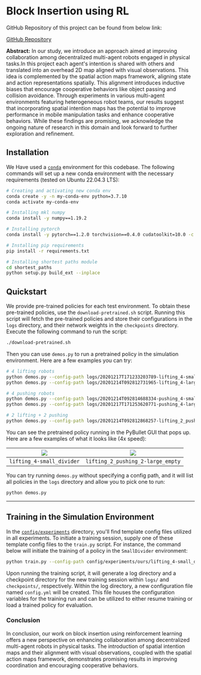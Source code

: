 # Block Insertion using RL

GitHub Repository of this project can be found from below link:

[GitHub Repository](https://github.com/karankumbhar47/Robotic-Simulation)


**Abstract:** In our study, we introduce an approach aimed at improving collaboration among decentralized multi-agent robots engaged in physical tasks.In this project each agent's intention is shared with others and translated into an overhead 2D map aligned with visual observations. This idea is complemented by the spatial action maps framework, aligning state and action representations spatially. This alignment introduces inductive biases that encourage cooperative behaviors like object passing and collision avoidance. Through experiments in various multi-agent environments featuring heterogeneous robot teams, our results suggest that incorporating spatial intention maps has the potential to improve performance in mobile manipulation tasks and enhance cooperative behaviors. While these findings are promising, we acknowledge the ongoing nature of research in this domain and look forward to further exploration and refinement.

## Installation

We Have used a [`conda`](https://docs.conda.io/en/latest/miniconda.html) environment for this codebase. The following commands will set up a new conda environment with the necessary requirements (tested on Ubuntu 22.04.3 LTS):

```bash
# Creating and activating new conda env
conda create -y -n my-conda-env python=3.7.10
conda activate my-conda-env

# Installing mkl numpy
conda install -y numpy==1.19.2

# Installing pytorch
conda install -y pytorch==1.2.0 torchvision==0.4.0 cudatoolkit=10.0 -c pytorch

# Installing pip requirements
pip install -r requirements.txt

# Installing shortest paths module
cd shortest_paths
python setup.py build_ext --inplace
```

## Quickstart

We provide pre-trained policies for each test environment. To obtain these pre-trained policies, use the `download-pretrained.sh` script. Running this script will fetch the pre-trained policies and store their configurations in the `logs` directory, and their network weights in the `checkpoints` directory. Execute the following command to run the script:


```bash
./download-pretrained.sh
```

Then you can use `demos.py` to run a pretrained policy in the simulation environment. Here are a few examples you can try:

```bash
# 4 lifting robots
python demos.py --config-path logs/20201217T171233203789-lifting_4-small_divider-ours/config.yml
python demos.py --config-path logs/20201214T092812731965-lifting_4-large_empty-ours/config.yml

# 4 pushing robots
python demos.py --config-path logs/20201214T092814688334-pushing_4-small_divider-ours/config.yml
python demos.py --config-path logs/20201217T171253620771-pushing_4-large_empty-ours/config.yml

# 2 lifting + 2 pushing
python demos.py --config-path logs/20201214T092812868257-lifting_2_pushing_2-large_empty-ours/config.yml
```

You can see the pretrained policy running in the PyBullet GUI that pops up. Here are a few examples of what it looks like (4x speed):

![](https://user-images.githubusercontent.com/6546428/111895630-3842bc80-89d1-11eb-9150-1364f80e3a26.gif) | ![](https://user-images.githubusercontent.com/6546428/111895627-35e06280-89d1-11eb-9cf7-0de0595ae68f.gif) 
:---: | :---: 
`lifting_4-small_divider` | `lifting_2_pushing_2-large_empty` 

You can try running `demos.py` without specifying a config path, and it will list all policies in the `logs` directory and allow you to pick one to run:

```bash
python demos.py
```

---


## Training in the Simulation Environment

In the [`config/experiments`](config/experiments) directory, you'll find template config files utilized in all experiments. To initiate a training session, supply one of these template config files to the `train.py` script. For instance, the command below will initiate the training of a policy in the `SmallDivider` environment:


```bash
python train.py --config-path config/experiments/ours/lifting_4-small_divider-ours.yml
```

Upon running the training script, it will generate a log directory and a checkpoint directory for the new training session within `logs/` and `checkpoints/`, respectively. Within the log directory, a new configuration file named `config.yml` will be created. This file houses the configuration variables for the training run and can be utilized to either resume training or load a trained policy for evaluation.


### Conclusion

In conclusion, our work on block insertion using reinforcement learning offers a new perspective on enhancing collaboration among decentralized multi-agent robots in physical tasks. The introduction of spatial intention maps and their alignment with visual observations, coupled with the spatial action maps framework, demonstrates promising results in improving coordination and encouraging cooperative behaviors.
